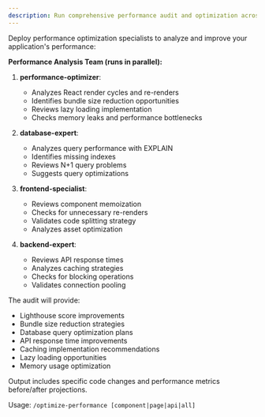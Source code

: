 ```yaml
---
description: Run comprehensive performance audit and optimization across frontend and backend
---
```


Deploy performance optimization specialists to analyze and improve your application's performance:

**Performance Analysis Team (runs in parallel):**

1. **performance-optimizer**:
   - Analyzes React render cycles and re-renders
   - Identifies bundle size reduction opportunities
   - Reviews lazy loading implementation
   - Checks memory leaks and performance bottlenecks

2. **database-expert**:
   - Analyzes query performance with EXPLAIN
   - Identifies missing indexes
   - Reviews N+1 query problems
   - Suggests query optimizations

3. **frontend-specialist**:
   - Reviews component memoization
   - Checks for unnecessary re-renders
   - Validates code splitting strategy
   - Analyzes asset optimization

4. **backend-expert**:
   - Reviews API response times
   - Analyzes caching strategies
   - Checks for blocking operations
   - Validates connection pooling

The audit will provide:

- Lighthouse score improvements
- Bundle size reduction strategies
- Database query optimization plans
- API response time improvements
- Caching implementation recommendations
- Lazy loading opportunities
- Memory usage optimization

Output includes specific code changes and performance metrics before/after projections.

Usage: `/optimize-performance [component|page|api|all]`
